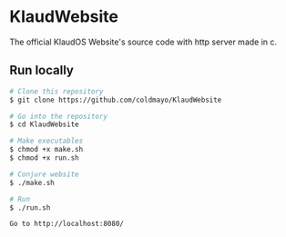 # KlaudWebsite
The official KlaudOS Website's source code with http server made in c.

## Run locally
```bash
# Clone this repository
$ git clone https://github.com/coldmayo/KlaudWebsite

# Go into the repository
$ cd KlaudWebsite

# Make executables
$ chmod +x make.sh
$ chmod +x run.sh

# Conjure website
$ ./make.sh

# Run
$ ./run.sh

Go to http://localhost:8080/
```